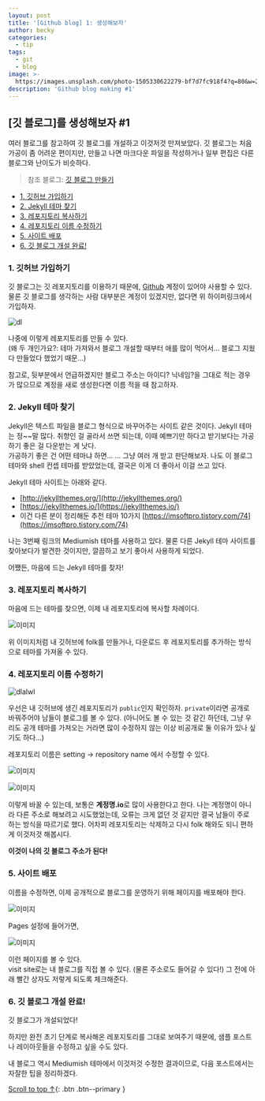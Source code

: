```yaml
---
layout: post
title: '[Github blog] 1: 생성해보자'
author: becky
categories:
  - tip
tags:
  - git
  - blog
image: >-
  https://images.unsplash.com/photo-1505330622279-bf7d7fc918f4?q=80&w=2070&auto=format&fit=crop&ixlib=rb-4.0.3&ixid=M3wxMjA3fDB8MHxwaG90by1wYWdlfHx8fGVufDB8fHx8fA%3D%3D
description: 'Github blog making #1'
---
```


## [깃 블로그]를 생성해보자 \#1  


여러 블로그를 참고하여 깃 블로그를 개설하고 이것저것 만져보았다. 깃 블로그는 처음 가공이 좀 어려운 편이지만, 만들고 나면 마크다운 파일을 작성하거나 일부 편집은 다른 블로그와 난이도가 비슷하다.  

> 참조 블로그: [깃 블로그 만들기](https://velog.io/@pyk0844/%EA%B9%83-%EB%B8%94%EB%A1%9C%EA%B7%B8-%EB%A7%8C%EB%93%A4%EA%B8%B0%EC%89%BD%EA%B2%8C-%EA%B4%80%EB%A6%AC-%ED%95%98%EA%B8%B0)  
  
  
- [1. 깃허브 가입하기](#1깃허브-가입하기)  
- [2. Jekyll 테마 찾기](#.jekyll-테마-찾기)  
- [3. 레포지토리 복사하기](#3레포지토리-복사하기)  
- [4. 레포지토리 이름 수정하기](#4레포지토리-이름-수정하기)  
- [5. 사이트 배포](#5사이트-배포)  
- [6. 깃 블로그 개설 완료!](6깃-블로그-개설-완료)  
  
  
  
### 1. 깃허브 가입하기  

깃 블로그는 깃 레포지토리를 이용하기 때문에, [Github](https://github.com/) 계정이 있어야 사용할 수 있다. 물론 깃 블로그를 생각하는 사람 대부분은 계정이 있겠지만, 없다면 위 하이퍼링크에서 가입하자.  

![dl](https://i.imgur.com/RjgQNsv.jpeg)  

나중에 이렇게 레포지토리를 만들 수 있다.  
(왜 두 개인가요?: 테마 가져와서 블로그 개설할 때부터 애를 많이 먹어서... 블로그 지웠다 만들었다 했었기 때문...)  

참고로, 뒷부분에서 언급하겠지만 블로그 주소는 아이디? 닉네임?을 그대로 적는 경우가 많으므로 계정을 새로 생성한다면 이름 적을 때 참고하자.  
  
  
  

### 2. Jekyll 테마 찾기  

Jekyll은 텍스트 파일을 블로그 형식으로 바꾸어주는 사이트 같은 것이다. Jekyll 테마는 정\~~말 많다. 취향인 걸 골라서 쓰면 되는데, 이때 예쁘기만 하다고 받기보다는 가공하기 좋은 걸 다운받는 게 낫다.  
가공하기 좋은 건 어떤 테마냐 하면... ... 그냥 여러 개 받고 판단해보자. 나도 이 블로그 테마와 shell 컨셉 테마를 받았었는데, 결국은 이게 더 좋아서 이걸 쓰고 있다.  
  

Jekyll 테마 사이트는 아래와 같다.  

* [http://jekyllthemes.org/](http://jekyllthemes.org/)  
* [https://jekyllthemes.io/](https://jekyllthemes.io/)  
* 이건 다른 분이 정리해둔 추천 테마 10가지 [https://imsoftpro.tistory.com/74](https://imsoftpro.tistory.com/74)  

나는 3번째 링크의 Mediumish 테마를 사용하고 있다. 물론 다른 Jekyll 테마 사이트를 찾아보다가 발견한 것이지만, 깔끔하고 보기 좋아서 사용하게 되었다.  

어쨌든, 마음에 드는 Jekyll 테마를 찾자!  
  
  
  


### 3. 레포지토리 복사하기  

마음에 드는 테마를 찾으면, 이제 내 레포지토리에 복사할 차례이다.  

![이미지](https://i.imgur.com/zVi9Ujt.png)  


위 이미지처럼 내 깃허브에 folk를 만들거나, 다운로드 후 레포지토리를 추가하는 방식으로 테마를 가져올 수 있다.  
  
  
  


### 4. 레포지토리 이름 수정하기  


![dlalwl](https://i.imgur.com/irXrapO.png)  

우선은 내 깃허브에 생긴 레포지토리가 `public`인지 확인하자. `private`이라면 공개로 바꿔주어야 남들이 블로그를 볼 수 있다. (아니어도 볼 수 있는 것 같긴 하던데, 그냥 우리도 공개 테마를 가져오는 거라면 많이 수정하지 않는 이상 비공개로 둘 이유가 있나 싶기도 하다...)  


레포지토리 이름은 setting → repository name 에서 수정할 수 있다.  

![이미지](https://i.imgur.com/6um1wfu.png)  

![이미지](https://i.imgur.com/HxBRKsY.png)  

이렇게 바꿀 수 있는데, 보통은 **계정명.io**로 많이 사용한다고 한다. 나는 계정명이 아니라 다른 주소로 해보려고 시도했었는데, 오류는 크게 없던 것 같지만 결국 남들이 주로 하는 방식을 따르기로 했다. 어차피 레포지토리는 삭제하고 다시 folk 해와도 되니 편하게 이것저것 해봅시다.  

**이것이 나의 깃 블로그 주소가 된다!**  
  
  
  


### 5. 사이트 배포  

이름을 수정하면, 이제 공개적으로 블로그를 운영하기 위해 페이지를 배포해야 한다.  

![이미지](https://i.imgur.com/0l6kMfo.png)  

Pages 설정에 들어가면,


![이미지](https://i.imgur.com/1EQCU5i.png)  

이런 페이지를 볼 수 있다.  
visit site로는 내 블로그를 직접 볼 수 있다. (물론 주소로도 들어갈 수 있다!) 그 전에 아래 빨간 상자도 저렇게 되도록 체크해준다.  
  
  
  


### 6. 깃 블로그 개설 완료!  

깃 블로그가 개설되었다!  

하지만 완전 초기 단계로 복사해온 레포지토리를 그대로 보여주기 때문에, 샘플 포스트나 레이아웃들을 수정하고 싶을 수도 있다.  


내 블로그 역시 Mediumish 테마에서 이것저것 수정한 결과이므로, 다음 포스트에서는 자잘한 팁을 정리하겠다.  
  
  
  
  


[Scroll to top ↑](#){: .btn .btn--primary }
